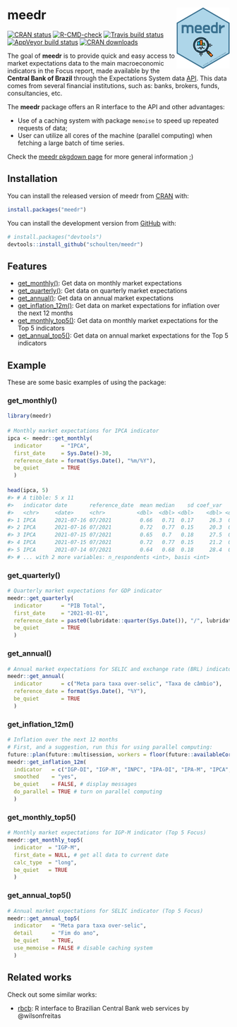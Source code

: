 
<!-- README.md is generated from README.Rmd. Please edit that file -->

# meedr <img src='man/figures/logo.png' align="right" height="139" />

<!-- badges: start -->

[![CRAN
status](https://www.r-pkg.org/badges/version/meedr)](https://CRAN.R-project.org/package=meedr)
[![R-CMD-check](https://github.com/schoulten/meedr/workflows/R-CMD-check/badge.svg)](https://github.com/schoulten/meedr/actions)
[![Travis build
status](https://travis-ci.com/schoulten/meedr.svg?branch=main)](https://travis-ci.com/schoulten/meedr)
[![AppVeyor build
status](https://ci.appveyor.com/api/projects/status/github/schoulten/meedr?branch=main&svg=true)](https://ci.appveyor.com/project/schoulten/meedr)
[![CRAN
downloads](http://cranlogs.r-pkg.org/badges/grand-total/meedr?color=green)](https://cran.r-project.org/package=meedr)
<!-- badges: end -->

The goal of **meedr** is to provide quick and easy access to market
expectations data to the main macroeconomic indicators in the Focus
report, made available by the **Central Bank of Brazil** through the
Expectations System data [API](https://dadosabertos.bcb.gov.br/). This
data comes from several financial institutions, such as: banks, brokers,
funds, consultancies, etc.

The **meedr** package offers an R interface to the API and other
advantages:

-   Use of a caching system with package `memoise` to speed up repeated
    requests of data;
-   User can utilize all cores of the machine (parallel computing) when
    fetching a large batch of time series.

Check the [meedr pkgdown page](https://fortietwo.com/meedr/) for more
general information ;)

## Installation

You can install the released version of meedr from
[CRAN](https://cran.r-project.org/package=meedr) with:

``` r
install.packages("meedr")
```

You can install the development version from
[GitHub](https://github.com/schoulten/meedr) with:

``` r
# install.packages("devtools")
devtools::install_github("schoulten/meedr")
```

## Features

-   [get\_monthly()](#get_monthly): Get data on monthly market
    expectations
-   [get\_quarterly()](#get_quarterly): Get data on quarterly market
    expectations
-   [get\_annual()](#get_annual): Get data on annual market expectations
-   [get\_inflation\_12m()](#get_inflation_12m): Get data on market
    expectations for inflation over the next 12 months
-   [get\_monthly\_top5()](#get_monthly_top5): Get data on monthly
    market expectations for the Top 5 indicators
-   [get\_annual\_top5()](#get_annual_top5): Get data on annual market
    expectations for the Top 5 indicators

## Example

These are some basic examples of using the package:

### get\_monthly()

``` r
library(meedr)

# Monthly market expectations for IPCA indicator
ipca <- meedr::get_monthly(
  indicator      = "IPCA",
  first_date     = Sys.Date()-30,
  reference_date = format(Sys.Date(), "%m/%Y"),
  be_quiet       = TRUE
  )

head(ipca, 5)
#> # A tibble: 5 x 11
#>   indicator date       reference_date  mean median    sd coef_var   min   max
#>   <chr>     <date>     <chr>          <dbl>  <dbl> <dbl>    <dbl> <dbl> <dbl>
#> 1 IPCA      2021-07-16 07/2021         0.66   0.71  0.17     26.3  0.13  0.94
#> 2 IPCA      2021-07-16 07/2021         0.72   0.77  0.15     20.3  0.13  0.93
#> 3 IPCA      2021-07-15 07/2021         0.65   0.7   0.18     27.5  0.13  0.94
#> 4 IPCA      2021-07-15 07/2021         0.72   0.77  0.15     21.2  0.13  0.94
#> 5 IPCA      2021-07-14 07/2021         0.64   0.68  0.18     28.4  0.13  0.94
#> # ... with 2 more variables: n_respondents <int>, basis <int>
```

### get\_quarterly()

``` r
# Quarterly market expectations for GDP indicator
meedr::get_quarterly(
  indicator      = "PIB Total",
  first_date     = "2021-01-01",
  reference_date = paste0(lubridate::quarter(Sys.Date()), "/", lubridate::year(Sys.Date())),
  be_quiet       = TRUE
  )
```

### get\_annual()

``` r
# Annual market expectations for SELIC and exchange rate (BRL) indicator
meedr::get_annual(
  indicator      = c("Meta para taxa over-selic", "Taxa de câmbio"),
  reference_date = format(Sys.Date(), "%Y"),
  be_quiet       = TRUE
  )
```

### get\_inflation\_12m()

``` r
# Inflation over the next 12 months
# First, and a suggestion, run this for using parallel computing:
future::plan(future::multisession, workers = floor(future::availableCores()/2))
meedr::get_inflation_12m(
  indicator   = c("IGP-DI", "IGP-M", "INPC", "IPA-DI", "IPA-M", "IPCA", "IPCA-15", "IPC-FIPE"),
  smoothed    = "yes",
  be_quiet    = FALSE, # display messages
  do_parallel = TRUE # turn on parallel computing
  )
```

### get\_monthly\_top5()

``` r
# Monthly market expectations for IGP-M indicator (Top 5 Focus)
meedr::get_monthly_top5(
  indicator  = "IGP-M",
  first_date = NULL, # get all data to current date
  calc_type  = "long",
  be_quiet   = TRUE
  )
```

### get\_annual\_top5()

``` r
# Annual market expectations for SELIC indicator (Top 5 Focus)
meedr::get_annual_top5(
  indicator   = "Meta para taxa over-selic",
  detail      = "Fim do ano",
  be_quiet    = TRUE,
  use_memoise = FALSE # disable caching system
  )
```

## Related works

Check out some similar works:

-   [rbcb](https://github.com/wilsonfreitas/rbcb): R interface to
    Brazilian Central Bank web services by @wilsonfreitas

